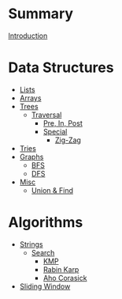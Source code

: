 # Summary

[Introduction](./blog/intro.md)

# Data Structures
- [Lists]()
- [Arrays]()
- [Trees]()
    - [Traversal]()
        - [Pre, In, Post]()
        - [Special]()
            - [Zig-Zag]()
- [Tries]()
- [Graphs]()
    - [BFS]()
    - [DFS]()
- [Misc]()
    - [Union & Find]()


# Algorithms
- [Strings]()
    - [Search]()
        - [KMP]()
        - [Rabin Karp]()
        - [Aho Corasick]()
- [Sliding Window]()
